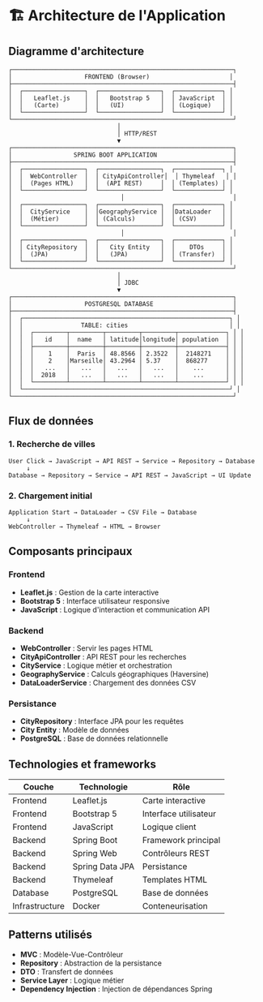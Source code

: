 # 🏗️ Architecture de l'Application

## Diagramme d'architecture

```
┌─────────────────────────────────────────────────────────────┐
│                    FRONTEND (Browser)                      │
├─────────────────────────────────────────────────────────────┤
│  ┌─────────────────┐  ┌─────────────────┐  ┌─────────────┐ │
│  │   Leaflet.js    │  │   Bootstrap 5   │  │ JavaScript  │ │
│  │   (Carte)       │  │   (UI)          │  │ (Logique)   │ │
│  └─────────────────┘  └─────────────────┘  └─────────────┘ │
└─────────────────────────────────────────────────────────────┘
                              │
                              │ HTTP/REST
                              ▼
┌─────────────────────────────────────────────────────────────┐
│                 SPRING BOOT APPLICATION                     │
├─────────────────────────────────────────────────────────────┤
│  ┌─────────────────┐  ┌─────────────────┐  ┌─────────────┐ │
│  │  WebController  │  │ CityApiController│  │ Thymeleaf   │ │
│  │  (Pages HTML)   │  │  (API REST)     │  │ (Templates) │ │
│  └─────────────────┘  └─────────────────┘  └─────────────┘ │
│                              │                              │
│  ┌─────────────────┐  ┌─────────────────┐  ┌─────────────┐ │
│  │  CityService    │  │GeographyService │  │DataLoader   │ │
│  │  (Métier)       │  │ (Calculs)       │  │ (CSV)       │ │
│  └─────────────────┘  └─────────────────┘  └─────────────┘ │
│                              │                              │
│  ┌─────────────────┐  ┌─────────────────┐  ┌─────────────┐ │
│  │ CityRepository  │  │   City Entity   │  │    DTOs     │ │
│  │  (JPA)          │  │   (JPA)         │  │ (Transfer)  │ │
│  └─────────────────┘  └─────────────────┘  └─────────────┘ │
└─────────────────────────────────────────────────────────────┘
                              │
                              │ JDBC
                              ▼
┌─────────────────────────────────────────────────────────────┐
│                    POSTGRESQL DATABASE                      │
├─────────────────────────────────────────────────────────────┤
│  ┌─────────────────────────────────────────────────────────┐ │
│  │                TABLE: cities                            │ │
│  │  ┌─────────┬─────────┬─────────┬─────────┬─────────────┐ │ │
│  │  │   id    │  name   │ latitude│longitude│ population  │ │ │
│  │  ├─────────┼─────────┼─────────┼─────────┼─────────────┤ │ │
│  │  │    1    │  Paris  │ 48.8566 │ 2.3522  │  2148271    │ │ │
│  │  │    2    │Marseille│ 43.2964 │ 5.37    │  868277     │ │ │
│  │  │   ...   │   ...   │   ...   │   ...   │    ...      │ │ │
│  │  │  2018   │   ...   │   ...   │   ...   │    ...      │ │ │
│  │  └─────────┴─────────┴─────────┴─────────┴─────────────┘ │ │
│  └─────────────────────────────────────────────────────────┘ │
└─────────────────────────────────────────────────────────────┘
```

## Flux de données

### 1. Recherche de villes
```
User Click → JavaScript → API REST → Service → Repository → Database
     ↓
Database → Repository → Service → API REST → JavaScript → UI Update
```

### 2. Chargement initial
```
Application Start → DataLoader → CSV File → Database
     ↓
WebController → Thymeleaf → HTML → Browser
```

## Composants principaux

### Frontend
- **Leaflet.js** : Gestion de la carte interactive
- **Bootstrap 5** : Interface utilisateur responsive
- **JavaScript** : Logique d'interaction et communication API

### Backend
- **WebController** : Servir les pages HTML
- **CityApiController** : API REST pour les recherches
- **CityService** : Logique métier et orchestration
- **GeographyService** : Calculs géographiques (Haversine)
- **DataLoaderService** : Chargement des données CSV

### Persistance
- **CityRepository** : Interface JPA pour les requêtes
- **City Entity** : Modèle de données
- **PostgreSQL** : Base de données relationnelle

## Technologies et frameworks

| Couche | Technologie | Rôle |
|--------|-------------|------|
| Frontend | Leaflet.js | Carte interactive |
| Frontend | Bootstrap 5 | Interface utilisateur |
| Frontend | JavaScript | Logique client |
| Backend | Spring Boot | Framework principal |
| Backend | Spring Web | Contrôleurs REST |
| Backend | Spring Data JPA | Persistance |
| Backend | Thymeleaf | Templates HTML |
| Database | PostgreSQL | Base de données |
| Infrastructure | Docker | Conteneurisation |

## Patterns utilisés

- **MVC** : Modèle-Vue-Contrôleur
- **Repository** : Abstraction de la persistance
- **DTO** : Transfert de données
- **Service Layer** : Logique métier
- **Dependency Injection** : Injection de dépendances Spring
